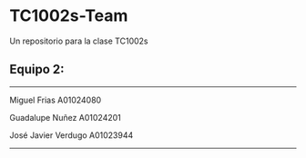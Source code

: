 # TC1002s-Team
Un repositorio para la clase TC1002s

## Equipo 2:
---
Miguel Frias A01024080

Guadalupe Nuñez A01024201

José Javier Verdugo A01023944

---
